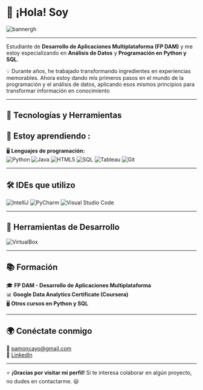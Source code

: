 # 👋 ¡Hola! Soy  
![bannergh](https://github.com/user-attachments/assets/59242f6a-aea2-4689-9867-375812a1c652)

---

Estudiante de **Desarrollo de Aplicaciones Multiplataforma (FP DAM)** y me estoy especializando en **Análisis de Datos** y **Programación en Python y SQL**.  

💡  Durante años, he trabajado transformando ingredientes en experiencias memorables. Ahora estoy dando mis primeros pasos en el mundo de la programación y el análisis de datos, aplicando esos mismos principios para transformar información en conocimiento  

---

## 🔧 Tecnologías y Herramientas  

## 🚀 Estoy aprendiendo : 

🖥️ **Lenguajes de programación:**  
![Python](https://img.shields.io/badge/Python-3776AB?style=for-the-badge&logo=python&logoColor=white) ![Java](https://img.shields.io/badge/Java-007396?style=for-the-badge&logo=java&logoColor=white) ![HTML5](https://img.shields.io/badge/HTML5-E34F26?style=for-the-badge&logo=html5&logoColor=white) ![SQL](https://img.shields.io/badge/SQL-025E8C?style=for-the-badge&logo=sqlite&logoColor=white)  ![Tableau](https://img.shields.io/badge/Tableau-E97627?style=for-the-badge&logo=tableau&logoColor=white) ![Git](https://img.shields.io/badge/Git-F05032?style=for-the-badge&logo=git&logoColor=white) 

---

## 🛠️ IDEs que utilizo  
![IntelliJ](https://img.shields.io/badge/IntelliJ-000000?style=for-the-badge&logo=intellijidea&logoColor=white) ![PyCharm](https://img.shields.io/badge/PyCharm-000000?style=for-the-badge&logo=pycharm&logoColor=white) ![Visual Studio Code](https://img.shields.io/badge/VS%20Code-0078D4?style=for-the-badge&logo=visualstudiocode&logoColor=white)

---

## 🔧 Herramientas de Desarrollo  

![VirtualBox](https://img.shields.io/badge/VirtualBox-183A61?style=for-the-badge&logo=virtualbox&logoColor=white)


---

## 📚 Formación  

🎓 **FP DAM - Desarrollo de Aplicaciones Multiplataforma**  
📊 **Google Data Analytics Certificate (Coursera)**  
🖥️ **Otros cursos en Python y SQL**  

---

## 🌍 Conéctate conmigo  

📩 pamoncayo@gmail.com  
💼 [LinkedIn](https://www.linkedin.com/in/pablomoncayovega/)  


---

⭐ **¡Gracias por visitar mi perfil!** Si te interesa colaborar en algún proyecto, no dudes en contactarme. 😃  


<!--
**electorado/electorado** is a ✨ _special_ ✨ repository because its `README.md` (this file) appears on your GitHub profile.

Here are some ideas to get you started:

- 🔭 I’m currently working on ...
- 🌱 I’m currently learning ...
- 👯 I’m looking to collaborate on ...
- 🤔 I’m looking for help with ...
- 💬 Ask me about ...
- 📫 How to reach me: ...
- 😄 Pronouns: ...
- ⚡ Fun fact: ...
-->
